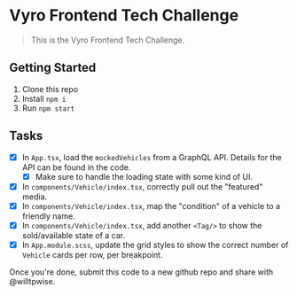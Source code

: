 # Vyro Frontend Tech Challenge

> This is the Vyro Frontend Tech Challenge.

## Getting Started

1. Clone this repo
1. Install `npm i`
1. Run `npm start`

## Tasks

- [x] In `App.tsx`, load the `mockedVehicles` from a GraphQL API. Details for the API can be found in the code.
  - [x] Make sure to handle the loading state with some kind of UI.
- [x] In `components/Vehicle/index.tsx`, correctly pull out the "featured" media.
- [x] In `components/Vehicle/index.tsx`, map the "condition" of a vehicle to a friendly name.
- [x] In `components/Vehicle/index.tsx`, add another `<Tag/>` to show the sold/available state of a car.
- [x] In `App.module.scss`, update the grid styles to show the correct number of `Vehicle` cards per row, per breakpoint.

Once you're done, submit this code to a new github repo and share with @willtpwise.
